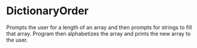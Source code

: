 # DictionaryOrder

Prompts the user for a length of an array and then prompts for strings to fill that array. Program then alphabetizes the array and prints the new array to the user.
